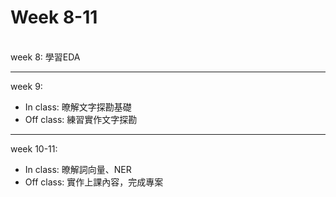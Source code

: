 # Week 8-11
\
week 8: 學習EDA
***
week 9:
* In class: 暸解文字探勘基礎
* Off class: 練習實作文字探勘
***
week 10-11:
* In class: 暸解詞向量、NER
* Off class: 實作上課內容，完成專案
